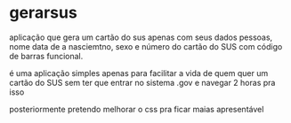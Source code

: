 # gerarsus
aplicação que gera um cartão do sus apenas com seus dados pessoas, nome data de a nasciemtno, sexo e número do cartão do SUS com código de barras funcional.

é uma aplicação simples apenas para facilitar a vida de quem quer um cartão do SUS sem ter que entrar no sistema .gov e navegar 2 horas pra isso

posteriormente pretendo melhorar o css pra ficar maias apresentável
